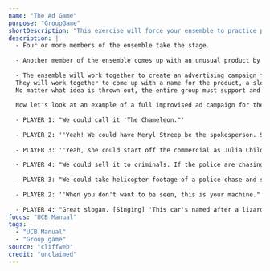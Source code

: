 ```yaml
---
name: "The Ad Game"
purpose: "GroupGame"
shortDescription: "This exercise will force your ensemble to practice performing Verbal, All At Once Group Games. This exercise will help you strengthen your ability to listen, Yes And, and utilize give-and-take."
description: |
  - Four or more members of the ensemble take the stage.
  
  - Another member of the ensemble comes up with an unusual product by taking an ordinary item and giving it an unusual trait (e.g., a car that changes color based on its surroundings, or a refrigerator that is also a radio).
  
  - The ensemble will work together to create an advertising campaign for this product.
  They will work together to come up with a name for the product, a slogan, a target demographic, a celebrity spokesperson, a jingle, etc. All elements of the campaign should complement each other. For example, if Player 1 says, "We could call it 'The Chameleon,"' then Player 2 could say, "Yeah! We could have Meryl Streep be the spokesperson. She could talk about how she disappears into her roles just like this car disappears into its surroundings."
  No matter what idea is thrown out, the entire group must support and Yes And it.
  
  Now let's look at an example of a full improvised ad campaign for the car that changes color based on its surroundings:
  
  - PLAYER 1: "We could call it 'The Chameleon."'
  
  - PLAYER 2: ''Yeah! We could have Meryl Streep be the spokesperson. She could talk about how she disappears into her roles just like this car disappears into its surroundings."
  
  - PLAYER 3: ''Yeah, she could start off the commercial as Julia Child and then finish the spot as Margaret Thatcher."
  
  - PLAYER 4: "We could sell it to criminals. If the police are chasing them, they can blend into their surroundings and hide."
  
  - PLAYER 3: "We could take helicopter footage of a police chase and suddenly, the car disappears, blending into the highway!"
  
  - PLAYER 2: ''When you don't want to be seen, this is your machine."
  
  - PLAYER 4: "Great slogan. [Singing] 'This car's named after a lizard that can hide, buy this car and camouflage your ride."'
focus: "UCB Manual"
tags:
  - "UCB Manual"
  - "Group game"
source: "cliffweb"
credit: "unclaimed"
---
```

